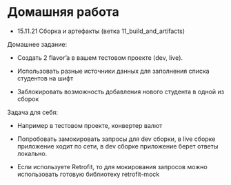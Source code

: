 # Домашняя работа

- 15.11.21 Сборка и артефакты (ветка 11_build_and_artifacts) 

Домашнее задание:

- Создать 2 flavor’a в вашем тестовом проекте (dev, live).

- Использовать разные источники данных для заполнения списка студентов на шифт

- Заблокировать возможность добавления нового студента в одной из сборок

Задача для себя:
- Например в тестовом проекте, конвертер валют

- Попробовать замокировать запросы для dev сборки, в live сборке приложение ходит по сети, в dev сборке приложение берет ответы локально.

- Если используете Retrofit, то для мокирования запросов можно использовать готовую библиотеку retrofit-mock